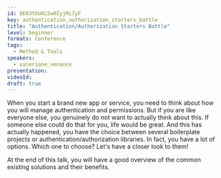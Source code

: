 ```yaml
---
id: 6E03tbU6L5w0IyjMi7yF
key: authentication_authorization_starters_battle
title: "Authentication/Authorization Starters Battle"
level: beginner
formats: Conference 
tags:
  - Method & Tools
speakers:
  - valeriane_venance
presentation:
videoId:
draft: true
---
```

When you start a brand new app or service, you need to think about how you will manage authentication and permissions. But if you are like everyone else, you genuinely do not want to actually think about this. If someone else could do that for you, life would be great. And this has actually happened, you have the choice between several boilerplate projects or authentication/authorization libraries. In fact, you have a lot of options. Which one to choose? Let's have a closer look to them!

At the end of this talk, you will have a good overview of the common existing solutions and their benefits.
